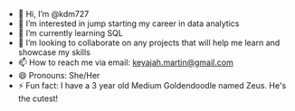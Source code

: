 - 👋 Hi, I’m @kdm727
- 👀 I’m interested in jump starting my career in data analytics
- 🌱 I’m currently learning SQL
- 💞️ I’m looking to collaborate on any projects that will help me learn and showcase my skills
- 📫 How to reach me via email: keyajah.martin@gmail.com
- 😄 Pronouns: She/Her
- ⚡ Fun fact: I have a 3 year old Medium Goldendoodle named Zeus. He's the cutest!

<!---
kdm727/kdm727 is a ✨ special ✨ repository because its `README.md` (this file) appears on your GitHub profile.
You can click the Preview link to take a look at your changes.
--->
